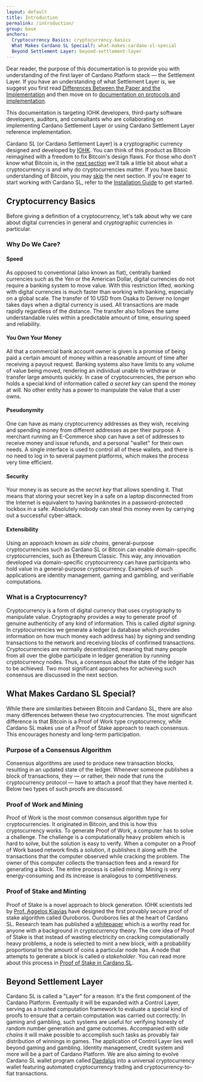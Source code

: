 ```yaml
---
layout: default
title: Introduction
permalink: /introduction/
group: base
anchors:
  Cryptocurrency Basics: cryptocurrency-basics
  What Makes Cardano SL Special?: what-makes-cardano-sl-special
  Beyond Settlement Layer: beyond-settlement-layer
---
```


[//]: # (Reviewed at 60033350e60408fc79f202491e6985b3b47acd90)

Dear reader, the purpose of this documentation is to provide you with
understanding of the first layer of Cardano Platform stack — the
Settlement Layer. If you have an understanding of what Settlement Layer
is, we suggest you first read
[Differences Between the Paper and the Implementation](/cardano/differences/)
and then move on to
[documentation on protocols and implementation](/technical/protocols/csl-application-level/).

This documentation is targeting IOHK developers, third-party software
developers, auditors, and consultants who are collaborating on
implementing Cardano Settlement Layer or using Cardano Settlement Layer
reference implementation.

Cardano SL (or Cardano Settlement Layer) is a cryptographic
currency designed and developed by [IOHK](https://iohk.io/team). You can
think of this product as Bitcoin reimagined with a freedom to fix
Bitcoin's design flaws. For those who don't know what Bitcoin is, in the
[next section](#cryptocurrency-basics) we'll talk a little bit about what
a cryptocurrency is and why do cryptocurrencies matter.
If you have basic understanding of Bitcoin, you may
[skip](#what-makes-cardano-sl-special) the next
section. If you're eager to start working with Cardano SL, refer to the
[Installation Guide](/installation/) to get started.

## Cryptocurrency Basics

Before giving a definition of a cryptocurrency, let's talk about
why we care about digital currencies in general and cryptographic
currencies in particular.

### Why Do We Care?

#### Speed

As opposed to conventional (also known as fiat), centrally banked
currencies such as the Yen or the American Dollar, digital currencies do not
require a banking system to move value. With this restriction lifted,
working with digital currencies is much faster than working with banking,
especially on a global scale. The transfer of 10 USD from Osaka to Denver
no longer takes days when a digital currency is used.
All transactions are made rapidly regardless of the distance. The
transfer also follows the same understandable rules within a
predictable amount of time, ensuring speed and reliability.

#### You Own Your Money
All that a commercial bank account owner is given is a promise of
being paid a certain amount of money within a reasonable amount of
time after receiving a payout request. Banking systems also have limits to
any volume of value being moved, rendering an individual unable to withdraw
or transfer large amounts quickly. In case of cryptocurrencies, the person
who holds a special kind of information called _a secret key_ can spend
the money at will. No other entity has a power to manipulate the value that
a user owns.

#### Pseudonymity

One can have as many cryptocurrency addresses as they wish, receiving
and spending money from different addresses as per their purpose. A
merchant running an E-Commerce shop can have a set of addresses to
receive money and issue refunds, and a personal "wallet" for their own
needs. A single interface is used to control all of these wallets, and
there is no need to log in to several payment platforms, which makes the
process very time efficient.

#### Security

Your money is as secure as the _secret key_ that allows spending it.
That means that storing your secret key in a safe on a laptop
disconnected from the Internet is equivalent to having banknotes in a
password-protected lockbox in a safe. Absolutely nobody can steal this
money even by carrying out a successful cyber-attack.

#### Extensibility

Using an approach known as _side chains_, general-purpose
cryptocurrencies such as Cardano SL or Bitcoin can enable
domain-specific cryptocurrencies, such as Ethereum Classic. This way,
any innovation developed via domain-specific cryptocurrency can have
participants who hold value in a general-purpose cryptocurrency.
Examples of such applications are identity management, gaming and gambling,
and verifiable computations.

### What is a Cryptocurrency?

Cryptocurrency is a form of digital currency that uses cryptography to
manipulate value. Cryptography provides a way to generate
proof of genuine authenticity of any kind of information. This is called
_digital signing_. In cryptocurrencies we generate a ledger (a database
which provides information on how much money each address has) by signing
and sending transactions to the network and receiving blocks of
confirmed transactions. Cryptocurrencies are normally decentralized,
meaning that many people from all over the globe participate in
ledger generation by running cryptocurrency nodes. Thus, a consensus
about the state of the ledger has to be achieved. Two most significant
approaches for achieving such consensus are discussed in the next section.

## What Makes Cardano SL Special?

[//]: # (v0.1.0.0)

While there are similarities between Bitcoin and Cardano SL, there are
also many differences between these two cryptocurrencies.
The most significant difference is that Bitcoin is a Proof of Work type
cryptocurrency, while Cardano SL makes use of a Proof of Stake approach
to reach consensus. This encourages honesty and long-term participation.

### Purpose of a Consensus Algorithm

Consensus algorithms are used to produce new transaction blocks,
resulting in an updated state of the ledger. Whenever someone publishes
a block of transactions, they — or rather, their node that runs the
cryptocurrency protocol — have to attach a proof that they have merited
it. Below two types of such proofs are discussed.

### Proof of Work and Mining

Proof of Work is the most common consensus algorithm type for
cryptocurrencies. It originated in Bitcoin, and this is how this
cryptocurrency works. To generate Proof of Work, a computer has to
solve a challenge. The challenge is a computationally heavy problem
which is hard to solve, but the solution is easy to verify. When a
computer on a Proof of Work based network finds a solution, it publishes
it along with the transactions that the computer observed while
cracking the problem. The owner of this computer collects the transaction
fees and a reward for generating a block. The entire process is called
_mining_. Mining is very energy-consuming and its increase is
analogous to competitiveness.

### Proof of Stake and Minting

Proof of Stake is a novel approach to block generation. IOHK scientists
led by [Prof. Aggelos Kiayias](https://iohk.io/team/aggelos-kiayias/)
have designed the first provably secure proof of stake algorithm called
Ouroboros. Ouroboros lies at the heart of Cardano SL. Research team has
published a
[whitepaper](https://iohk.io/research/papers/a-provably-secure-proof-of-stake-blockchain-protocol/)
which is a worthy read for anyone with a background in cryptocurrency
theory. The core idea of Proof of Stake is that instead of wasting
electricity on cracking computationally heavy problems, a node is
selected to mint a new block, with a probability proportional
to the amount of coins a particular node has. A node that attempts to
generate a block is called _a stakeholder_. You can read more about
this process in [Proof of Stake in Cardano SL](/cardano/proof-of-stake/).

## Beyond Settlement Layer

[//]: # (<2017-02-20>)

Cardano SL is called a "Layer" for a reason. It's the first component of
the Cardano Platform. Eventually it will be expanded with a Control Layer,
serving as a trusted computation framework to evaluate a special
kind of proofs to ensure that a certain computation was carried out
correctly. In gaming and gambling, such systems are useful for
verifying honesty of random number generation and game
outcomes. Accompanied with _side chains_ it will make possible to accomplish
such tasks as provably fair distribution of winnings in games. The
application of Control Layer lies well beyond gaming and gambling. Identity
management, credit system and more will be a part of Cardano Platform.
We are also aiming to evolve Cardano SL wallet program called [Daedalus]()
into a universal cryptocurrency wallet featuring automated cryptocurrency
trading and cryptocurrency-to-fiat transactions.
